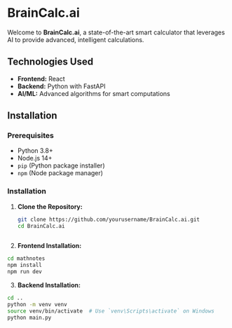 # BrainCalc.ai

Welcome to **BrainCalc.ai**, a state-of-the-art smart calculator that leverages AI to provide advanced, intelligent calculations.

## Technologies Used

- **Frontend:** React
- **Backend:** Python with FastAPI
- **AI/ML:** Advanced algorithms for smart computations

## Installation

### Prerequisites

- Python 3.8+
- Node.js 14+
- `pip` (Python package installer)
- `npm` (Node package manager)

### Installation

1. **Clone the Repository:**

   ```bash
   git clone https://github.com/yourusername/BrainCalc.ai.git
   cd BrainCalc.ai
  
2. **Frontend Installation:**

  ```bash
  cd mathnotes
  npm install
  npm run dev 

```
3. **Backend Installation:**

  ```bash
  cd ..
  python -m venv venv
  source venv/bin/activate  # Use `venv\Scripts\activate` on Windows
  python main.py
```


